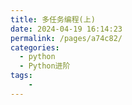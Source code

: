 ```yaml
---
title: 多任务编程(上)
date: 2024-04-19 16:14:23
permalink: /pages/a74c82/
categories:
  - python
  - Python进阶
tags:
    -
---
```

